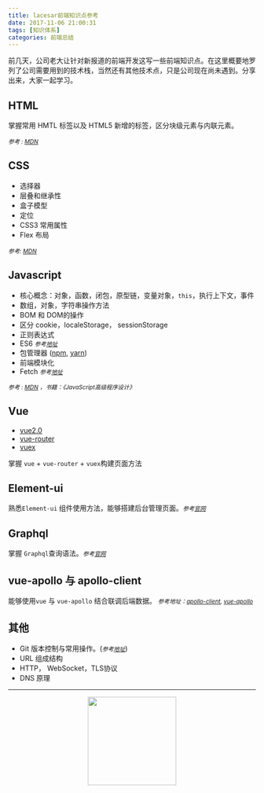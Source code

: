```yaml
---
title: lacesar前端知识点参考
date: 2017-11-06 21:00:31
tags: [知识体系]
categories: 前端总结
---
```

前几天，公司老大让针对新报道的前端开发这写一些前端知识点。在这里概要地罗列了公司需要用到的技术栈，当然还有其他技术点，只是公司现在尚未遇到。分享出来，大家一起学习。

<!-- more -->



## HTML

掌握常用 HMTL 标签以及 HTML5 新增的标签，区分块级元素与内联元素。

*<small>参考 : [MDN](https://developer.mozilla.org/zh-CN/docs/Web/HTML)</small>*

## CSS

- 选择器
- 层叠和继承性
- 盒子模型
- 定位
- CSS3 常用属性
- Flex 布局

*<small>参考: [MDN](https://developer.mozilla.org/zh-CN/docs/Web/CSS)</small>*

## Javascript

- 核心概念：对象，函数，闭包，原型链，变量对象，`this`，执行上下文，事件
- 数组，对象，字符串操作方法
- BOM 和 DOM的操作
- 区分 cookie，localeStorage， sessionStorage
- 正则表达式
- ES6  *<small>参考[地址](https://github.com/lukehoban/es6features#readme)</small>*
- 包管理器 ([npm](https://docs.npmjs.com/), [yarn](https://yarnpkg.com/zh-Hans/))
- 前端模块化
- Fetch *<small>参考[地址](https://developer.mozilla.org/zh-CN/docs/Web/API/Fetch_API)</small>*

*<small>参考 : [MDN](https://developer.mozilla.org/zh-CN/docs/Web/JavaScript)
，书籍：《JavaScript高级程序设计》</small>*

## Vue

- [vue2.0](https://cn.vuejs.org/v2/guide/)
- [vue-router](https://router.vuejs.org/zh-cn/)
- [vuex](https://vuex.vuejs.org/zh-cn/)

掌握 `vue` + `vue-router` + `vuex`构建页面方法

## Element-ui

熟悉`Element-ui` 组件使用方法，能够搭建后台管理页面。*<small>参考[官网](http://element.eleme.io/#/zh-CN)</small>*

## Graphql

掌握 `Graphql`查询语法。*<small>参考[官网](http://graphql.org/learn/queries/)</small>*

## vue-apollo 与 apollo-client

能够使用`vue` 与 `vue-apollo` 结合联调后端数据。
 *<small>参考地址：[apollo-client](https://github.com/apollographql/apollo-client), [vue-apollo](https://github.com/Akryum/vue-apollo)</small>*

## 其他

- Git 版本控制与常用操作。(*<small>参考[地址](https://git-scm.com/book/zh/v2)</small>*)
- URL 组成结构
- HTTP， WebSocket，TLS协议
- DNS 原理




---------------

<center><img src="https://subscription-1255463026.cos.ap-guangzhou.myqcloud.com/subscription.png" width="180" ></center>



